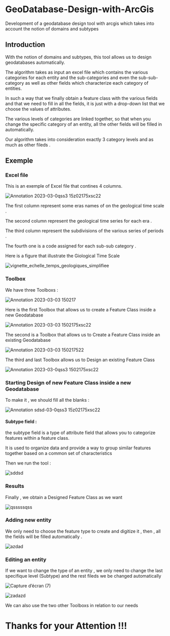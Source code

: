 
# GeoDatabase-Design-with-ArcGis

Development of a geodatabase design tool with arcgis which takes into account the notion of domains and subtypes




## Introduction


With the notion of domains and subtypes, this tool allows us to design geodatabases automatically.

The algorithm takes as input an excel file which contains the various categories for each entity and the sub-categories and even the sub-sub-category as well as other fields which characterize each category of entities.

In such a way that we finally obtain a feature class with the various fields and that we need to fill in all the fields, it is just with a drop-down list that we choose the values ​​of attributes.

The various levels of categories are linked together, so that when you change the specific category of an entity, all the other fields will be filled in automatically.

Our algorithm takes into consideration exactly 3 category levels and as much as other fileds .


## Exemple 

### Excel file

This is an exemple of Excel file that contines 4 columns.

![Annotation 2023-03-0qss3 15z02175xsc22](https://user-images.githubusercontent.com/75672532/222885187-11892682-3fe6-4f8e-96c5-f3a0d0854155.png)

The first column represent some eras names of on the geological time scale .

The second column represent the geological time series for each era .

The third column represent the subdivisions of the various series of periods .

The fourth one is a code assigned for each sub-sub category .

Here is a figure that illustrate the Giological Time Scale 

![vignette_echelle_temps_geologiques_simplifiee](https://user-images.githubusercontent.com/75672532/222885614-aad50d01-e54d-4a3f-988e-e90bf9bdd6df.jpg)


### Toolbox 

We have three Toolboxs :

![Annotation 2023-03-03 150217](https://user-images.githubusercontent.com/75672532/222886042-00df5c89-195e-4676-ad12-1deb16bdcc6f.png)


Here is the first Toolbox that allows us to create a Feature Class inside a new Geodatabase

![Annotation 2023-03-03 1502175xsc22](https://user-images.githubusercontent.com/75672532/222885751-bd5e1207-6c8b-478b-896f-22ef60a91997.png)


The second is a Toolbox that allows us to Create a Feature Class inside an existing Geodatabase

![Annotation 2023-03-03 150217522](https://user-images.githubusercontent.com/75672532/222885818-cc7f943b-cad1-419b-bd9c-34b3e777697f.png)


The third and last Toolbox allows us to Design an existing Feature Class

![Annotation 2023-03-0qss3 1502175xsc22](https://user-images.githubusercontent.com/75672532/222885856-cd01f113-6acf-4f87-b1f2-60f20ee4b051.png)


### Starting Design of new Feature Class inside a new Geodatabase

To make it , we should fill all the blanks :

![Annotation sdsd-03-0qss3 15z02175xsc22](https://user-images.githubusercontent.com/75672532/222885945-97f65e92-482d-45c4-b2f7-f064f53c2391.png)

#### Subtype field :

the subtype field is a type of attribute field that allows you to categorize features within a feature class.

It is used to organize data and provide a way to group similar features together based on a common set of characteristics



Then we run the tool :

![sddsd](https://user-images.githubusercontent.com/75672532/222885977-59e1f2ad-319d-4c2c-a87a-67838124b9e7.png)

### Results

Finally , we obtain a Designed Feature Class as we want 

![qsssssqss](https://user-images.githubusercontent.com/75672532/222886241-04f2d7cf-aa93-47ee-a8be-02612de5c8d5.png)


### Adding new entity

We only need to choose the feature type to create and digitize it , then , all the fields will be filled automatically .

![azdad](https://user-images.githubusercontent.com/75672532/222886301-c996e5a1-1679-4fe4-974a-7372a3857219.png)

### Editing an entity

If we want to change the type of an entity , we only need to change the last specifique level (Subtype) and the rest fileds we be changed automatically

![Capture d’écran (7)](https://user-images.githubusercontent.com/75672532/222886432-10b46b00-b16e-4c7c-b741-01455acaab2a.png)

![zadazd](https://user-images.githubusercontent.com/75672532/222886444-c154e50d-7d4d-4bd0-a707-b068c7942a22.png)


We can also use the two other Toolboxs in relation to our needs 

# Thanks for your Attention !!! 


